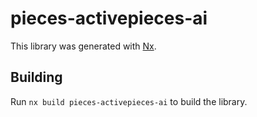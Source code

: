 # pieces-activepieces-ai

This library was generated with [Nx](https://nx.dev).

## Building

Run `nx build pieces-activepieces-ai` to build the library.
